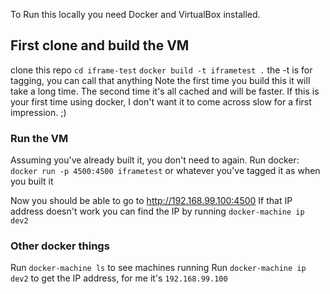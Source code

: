 To Run this locally you need Docker and VirtualBox installed.
## First clone and build the VM
clone this repo
`cd iframe-test`
`docker build -t iframetest .`  the -t is for tagging, you can call that anything
Note the first time you build this it will take a long time. The second time it's all cached and will be faster.
If this is your first time using docker, I don't want it to come across slow for a first impression. ;)

### Run the VM
Assuming you've already built it, you don't need to again.
Run docker: `docker run -p 4500:4500 iframetest`  or whatever you've tagged it as when you built it

Now you should be able to go to http://192.168.99.100:4500
If that IP address doesn't work you can find the IP by running `docker-machine ip dev2`

### Other docker things
Run `docker-machine ls` to see machines running
Run `docker-machine ip dev2` to get the IP address, for me it's `192.168.99.100`